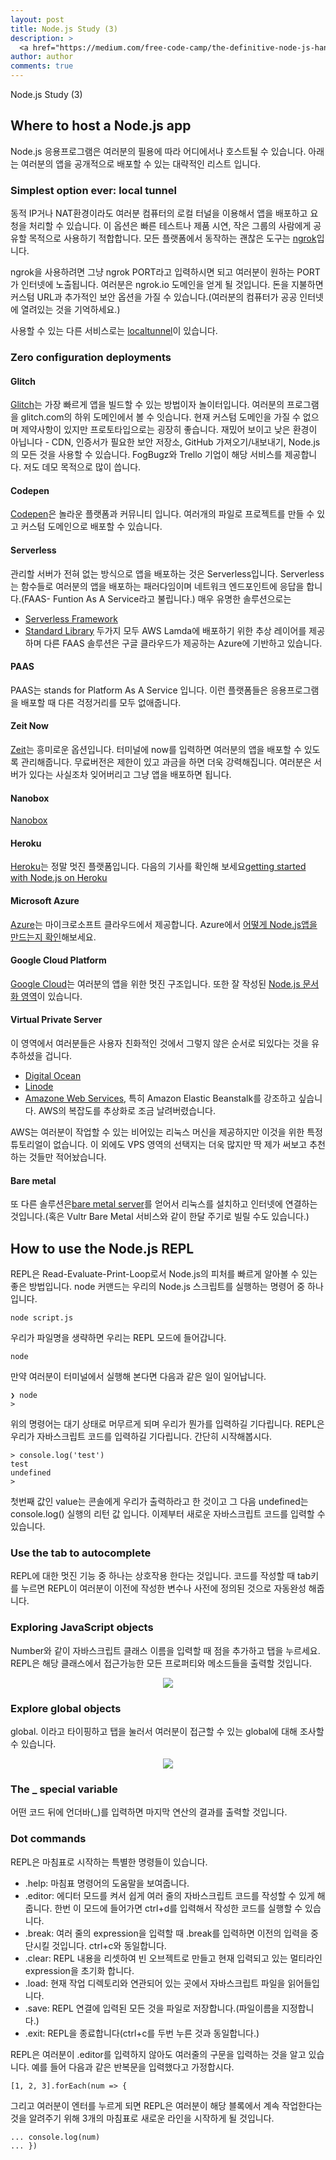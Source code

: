 ```yaml
---
layout: post
title: Node.js Study (3)
description: >
  <a href="https://medium.com/free-code-camp/the-definitive-node-js-handbook-6912378afc6e">학습자료링크</a>
author: author
comments: true
---
```

Node.js Study (3)
## Where to host a Node.js app
Node.js 응용프로그램은 여러분의 필용에 따라 어디에서나 호스트될 수 있습니다. 아래는 여러분의 앱을 공개적으로 배포할 수 있는 대략적인 리스트 입니다.
### Simplest option ever: local tunnel
동적 IP거나 NAT환경이라도 여러분 컴퓨터의 로컬 터널을 이용해서 앱을 배포하고 요청을 처리할 수 있습니다. 이 옵션은 빠른 테스트나 제품 시연, 작은 그룹의 사람에게 공유할 목적으로 사용하기 적합합니다. 모든 플랫폼에서 동작하는 괜찮은 도구는 <a href="https://ngrok.com/">ngrok</a>입니다.

ngrok을 사용하려면 그냥 ngrok PORT라고 입력하시면 되고 여러분이 원하는 PORT가 인터넷에 노출됩니다. 여러분은 ngrok.io 도메인을 얻게 될 것입니다. 돈을 지불하면 커스텀 URL과 추가적인 보안 옵션을 가질 수 있습니다.(여러분의 컴퓨터가 공공 인터넷에 열려있는 것을 기억하세요.)

사용할 수 있는 다른 서비스로는 <a href="https://github.com/localtunnel/localtunnel">localtunnel</a>이 있습니다.

### Zero configuration deployments
#### Glitch
<a href="https://glitch.com/">Glitch</a>는 가장 빠르게 앱을 빌드할 수 있는 방법이자 놀이터입니다. 여러분의 프로그램을 glitch.com의 하위 도메인에서 볼 수 잇습니다. 현재 커스텀 도메인을 가질 수 없으며 제약사항이 있지만 프로토타입으로는 굉장히 좋습니다. 재밌어 보이고 낮은 환경이 아닙니다 - CDN, 인증서가 필요한 보안 저장소, GitHub 가져오기/내보내기, Node.js의 모든 것을 사용할 수 있습니다. FogBugz와 Trello 기업이 해당 서비스를 제공합니다. 저도 데모 목적으로 많이 씁니다.

#### Codepen
<a href="">Codepen</a>은 놀라운 플랫폼과 커뮤니티 입니다. 여러개의 파일로 프로젝트를 만들 수 있고 커스텀 도메인으로 배포할 수 있습니다.
#### Serverless
관리할 서버가 전혀 없는 방식으로 앱을 배포하는 것은 Serverless입니다. Serverless는 함수들로 여러분의 앱을 배포하는 패러다임이며 네트워크 엔드포인트에 응답을 합니다.(FAAS- Funtion As A Service라고 불립니다.) 매우 유명한 솔루션으로는
* <a href="https://serverless.com/framework/">Serverless Framework</a>
* <a href="https://stdlib.com/">Standard Library</a>
두가지 모두 AWS Lamda에 배포하기 위한 추상 레이어를 제공하며 다른 FAAS 솔루션은 구글 클라우드가 제공하는 Azure에 기반하고 있습니다.

#### PAAS
PAAS는 stands for Platform As A Service 입니다. 이런 플랫폼들은 응용프로그램을 배포할 때 다른 걱정거리를 모두 없애줍니다.
#### Zeit Now
<a href="https://zeit.co/now">Zeit</a>는 흥미로운 옵션입니다. 터미널에 now를 입력하면 여러분의 앱을 배포할 수 있도록 관리해줍니다. 무료버전은 제한이 있고 과금을 하면 더욱 강력해집니다. 여러분은 서버가 있다는 사실조차 잊어버리고 그냥 앱을 배포하면 됩니다.
#### Nanobox
<a href="https://nanobox.io/">Nanobox</a>
#### Heroku
<a href="https://www.heroku.com/">Heroku</a>는 정말 멋진 플랫폼입니다. 다음의 기사를 확인해 보세요<a href="https://devcenter.heroku.com/articles/getting-started-with-node">getting started with Node.js on Heroku</a>

#### Microsoft Azure
<a href="https://azure.microsoft.com/en-us/">Azure</a>는 마이크로소프트 클라우드에서 제공합니다. Azure에서 <a href="https://docs.microsoft.com/en-us/azure/app-service/app-service-web-get-started-node">어떻게 Node.js앱을 만드는지 확인</a>해보세요.
#### Google Cloud Platform
<a href="https://cloud.google.com/">Google Cloud</a>는 여러분의 앱을 위한 멋진 구조입니다. 또한 잘 작성된 <a href="https://cloud.google.com/node/">Node.js 문서화 영역</a>이 있습니다.
#### Virtual Private Server
이 영역에서 여러분들은 사용자 친화적인 것에서 그렇지 않은 순서로 되있다는 것을 유추하셨을 겁니다.
* <a href="https://www.digitalocean.com/">Digital Ocean</a>
* <a href="https://www.linode.com/">Linode</a>
* <a href="https://aws.amazon.com/">Amazone Web Services</a>, 특히 Amazon Elastic Beanstalk를 강조하고 싶습니다. AWS의 복잡도를 추상화로 조금 날려버렸습니다.

AWS는 여러분이 작업할 수 있는 비어있는 리눅스 머신을 제공하지만 이것을 위한 특정 튜토리얼이 없습니다. 이 외에도 VPS 영역의 선택지는 더욱 많지만 딱 제가 써보고 추천하는 것들만 적어놨습니다.

#### Bare metal
또 다른 솔루션은<a href="">bare metal server</a>를 얻어서 리눅스를 설치하고 인터넷에 연결하는 것입니다.(혹은 Vultr Bare Metal 서비스와 같이 한달 주기로 빌릴 수도 있습니다.)
## How to use the Node.js REPL
REPL은 Read-Evaluate-Print-Loop로서 Node.js의 피처를 빠르게 알아볼 수 있는 좋은 방법입니다. node 커맨드는 우리의 Node.js 스크립트를 실행하는 명령어 중 하나입니다.
```
node script.js
```
우리가 파일명을 생략하면 우리는 REPL 모드에 들어갑니다.
```
node
```
만약 여러분이 터미널에서 실행해 본다면 다음과 같은 일이 일어납니다.
```
❯ node
>
```
위의 명령어는 대기 상태로 머무르게 되며 우리가 뭔가를 입력하길 기다립니다. REPL은 우리가 자바스크립트 코드를 입력하길 기다립니다. 간단히 시작해봅시다.
```
> console.log('test')
test
undefined
>
```
첫번째 값인 value는 콘솔에게 우리가 출력하라고 한 것이고 그 다음 undefined는 console.log() 실행의 리턴 값 입니다. 이제부터 새로운 자바스크립트 코드를 입력할 수 있습니다.
### Use the tab to autocomplete
REPL에 대한 멋진 기능 중 하나는 상호작용 한다는 것입니다. 코드를 작성할 때 tab키를 누르면 REPL이 여러분이 이전에 작성한 변수나 사전에 정의된 것으로 자동완성 해줍니다.
### Exploring JavaScript objects
Number와 같이 자바스크립트 클래스 이름을 입력할 때 점을 추가하고 탭을 누르세요. REPL은 해당 클래스에서 접근가능한 모든 프로퍼티와 메소드들을 출력할 것입니다.
<center>
<img src="https://miro.medium.com/max/2188/1*K2DrlIf5O2cto445HS5eVg.png">
</center>

### Explore global objects
global. 이라고 타이핑하고 탭을 눌러서 여러분이 접근할 수 있는 global에 대해 조사할 수 있습니다.
<center>
<img src="https://miro.medium.com/max/2188/1*wr71LKOT7LM4RsVK80knoQ.png">
</center>

### The _ special variable
어떤 코드 뒤에 언더바(\_)를 입력하면 마지막 연산의 결과를 출력할 것입니다.
### Dot commands
REPL은 마침표로 시작하는 특별한 명령들이 있습니다.
* .help: 마침표 명령어의 도움말을 보여줍니다.
* .editor: 에디터 모드를 켜서 쉽게 여러 줄의 자바스크립트 코드를 작성할 수 있게 해줍니다. 한번 이 모드에 들어가면 ctrl+d를 입력해서 작성한 코드를 실행할 수 있습니다.
* .break: 여러 줄의 expression을 입력할 때 .break를 입력하면 이전의 입력을 중단시킬 것입니다. ctrl+c와 동일합니다.
* .clear: REPL 내용을 리셋하여 빈 오브젝트로 만들고 현재 입력되고 있는 멀티라인 expression을 초기화 합니다.
* .load: 현재 작업 디렉토리와 연관되어 있는 곳에서 자바스크립트 파일을 읽어들입니다.
* .save: REPL 연결에 입력된 모든 것을 파일로 저장합니다.(파일이름을 지정합니다.)
* .exit: REPL을 종료합니다(ctrl+c를 두번 누른 것과 동일합니다.)

REPL은 여러분이 .editor를 입력하지 않아도 여러줄의 구문을 입력하는 것을 알고 있습니다. 예를 들어 다음과 같은 반복문을 입력했다고 가정합시다.
```
[1, 2, 3].forEach(num => {
```
그리고 여러분이 엔터를 누르게 되면 REPL은 여러분이 해당 블록에서 계속 작업한다는 것을 알려주기 위해 3개의 마침표로 새로운 라인을 시작하게 될 것입니다.
```
... console.log(num)
... })
```
